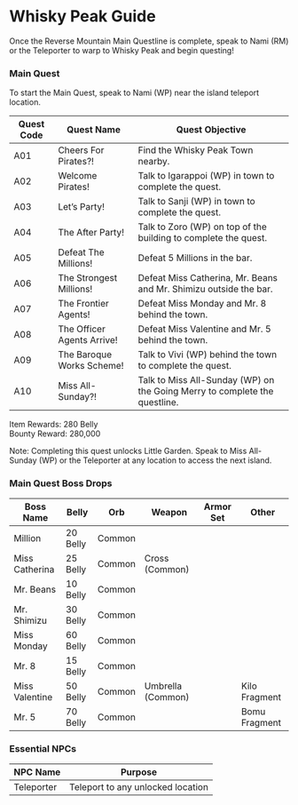 # Whisky Peak Guide

Once the Reverse Mountain Main Questline is complete, speak to Nami (RM) or the Teleporter to warp to Whisky Peak and begin questing!

### Main Quest

To start the Main Quest, speak to Nami (WP) near the island teleport location.

| Quest Code| Quest Name                | Quest Objective|
|-----------|-----------                |-----------|
| A01       | Cheers For Pirates?!      |Find the Whisky Peak Town nearby.|
| A02       | Welcome Pirates!          |Talk to Igarappoi (WP) in town to complete the quest.|
| A03       | Let’s Party!              |Talk to Sanji (WP) in town to complete the quest.|
| A04       | The After Party!          |Talk to Zoro (WP) on top of the building to complete the quest.|
| A05       | Defeat The Millions!      |Defeat 5 Millions in the bar.|
| A06       | The Strongest Millions!   |Defeat Miss Catherina, Mr. Beans and Mr. Shimizu outside the bar.|
| A07       | The Frontier Agents!      |Defeat Miss Monday and Mr. 8 behind the town.|
| A08       | The Officer Agents Arrive!|Defeat Miss Valentine and Mr. 5 behind the town.|
| A09       | The Baroque Works Scheme! |Talk to Vivi (WP) behind the town to complete the quest.|
| A10       | Miss All-Sunday?!         |Talk to Miss All-Sunday (WP) on the Going Merry to complete the questline.|

Item Rewards: 280 Belly<br>
Bounty Reward: 280,000

Note: Completing this quest unlocks Little Garden. Speak to Miss All-Sunday (WP) or the Teleporter at any location to access the next island.

### Main Quest Boss Drops

| Boss Name     | Belly    | Orb    | Weapon            | Armor Set | Other           |
|---------------|----------|--------|-------------------|-----------|-----------------|
| Million       | 20 Belly | Common |                   |           |                 |
| Miss Catherina| 25 Belly | Common | Cross (Common)    |           |                 |
| Mr. Beans     | 10 Belly | Common |                   |           |                 |
| Mr. Shimizu   | 30 Belly | Common |                   |           |                 |
| Miss Monday   | 60 Belly | Common |                   |           |                 |
| Mr. 8         | 15 Belly | Common |                   |           |                 |
| Miss Valentine| 50 Belly | Common | Umbrella (Common) |           | Kilo Fragment   |
| Mr. 5         | 70 Belly | Common |                   |           | Bomu Fragment   |


### Essential NPCs

| NPC Name         | Purpose                                        |
|-------------     |-----------                                     |
| Teleporter       | Teleport to any unlocked location              |